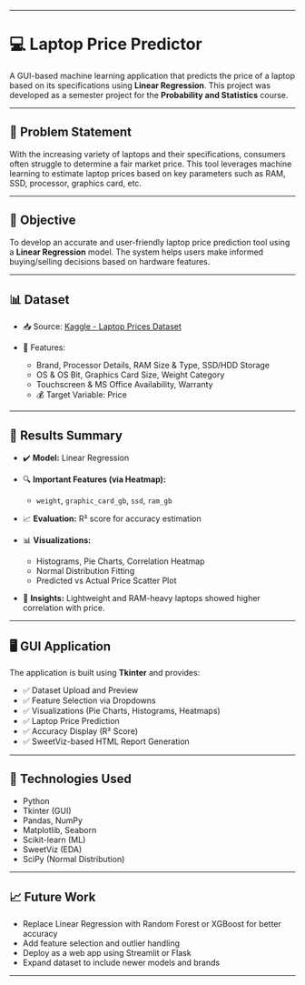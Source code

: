 
---

# 💻 Laptop Price Predictor

A GUI-based machine learning application that predicts the price of a laptop based on its specifications using **Linear Regression**. This project was developed as a semester project for the **Probability and Statistics** course.

---

## 📌 Problem Statement

With the increasing variety of laptops and their specifications, consumers often struggle to determine a fair market price. This tool leverages machine learning to estimate laptop prices based on key parameters such as RAM, SSD, processor, graphics card, etc.

---

## 🎯 Objective

To develop an accurate and user-friendly laptop price prediction tool using a **Linear Regression** model. The system helps users make informed buying/selling decisions based on hardware features.

---

## 📊 Dataset

* 📥 Source: [Kaggle - Laptop Prices Dataset](https://www.kaggle.com/datasets/anubhavgoyal10/laptop-prices-dataset)
* 📌 Features:

  * Brand, Processor Details, RAM Size & Type, SSD/HDD Storage
  * OS & OS Bit, Graphics Card Size, Weight Category
  * Touchscreen & MS Office Availability, Warranty
  * 💰 Target Variable: Price

---

## 🧪 Results Summary

* ✔️ **Model:** Linear Regression
* 🔍 **Important Features (via Heatmap):**

  * `weight`, `graphic_card_gb`, `ssd`, `ram_gb`
* 📈 **Evaluation:** R² score for accuracy estimation
* 📊 **Visualizations:**

  * Histograms, Pie Charts, Correlation Heatmap
  * Normal Distribution Fitting
  * Predicted vs Actual Price Scatter Plot
* 🧠 **Insights:** Lightweight and RAM-heavy laptops showed higher correlation with price.

---

## 🖥️ GUI Application

The application is built using **Tkinter** and provides:

* ✅ Dataset Upload and Preview
* ✅ Feature Selection via Dropdowns
* ✅ Visualizations (Pie Charts, Histograms, Heatmaps)
* ✅ Laptop Price Prediction
* ✅ Accuracy Display (R² Score)
* ✅ SweetViz-based HTML Report Generation

---

## 🧠 Technologies Used

* Python
* Tkinter (GUI)
* Pandas, NumPy
* Matplotlib, Seaborn
* Scikit-learn (ML)
* SweetViz (EDA)
* SciPy (Normal Distribution)

---


## 📈 Future Work

* Replace Linear Regression with Random Forest or XGBoost for better accuracy
* Add feature selection and outlier handling
* Deploy as a web app using Streamlit or Flask
* Expand dataset to include newer models and brands

---

